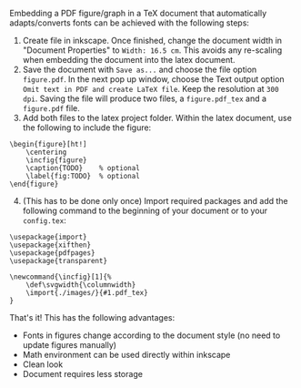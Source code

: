 Embedding a PDF figure/graph in a TeX document that automatically adapts/converts fonts can be achieved with the following steps:

1. Create file in inkscape. Once finished, change the document width in "Document Properties" to `Width: 16.5 cm`. This avoids any re-scaling when embedding the document into the latex document.
2. Save the document with `Save as...` and choose the file option `figure.pdf`. In the next pop up window, choose the Text output option `Omit text in PDF and create LaTeX file`. Keep the resolution at `300 dpi`. Saving the file will produce two files, a `figure.pdf_tex` and a `figure.pdf` file.
3. Add both files to the latex project folder. Within the latex document, use the following to include the figure:
```
\begin{figure}[ht!]
    \centering
    \incfig{figure}
    \caption{TODO}    % optional
    \label{fig:TODO}  % optional
\end{figure}
```
4. (This has to be done only once) Import required packages and add the following command to the beginning of your document or to your `config.tex`:
```
\usepackage{import}
\usepackage{xifthen}
\usepackage{pdfpages}
\usepackage{transparent}

\newcommand{\incfig}[1]{%
    \def\svgwidth{\columnwidth}
    \import{./images/}{#1.pdf_tex}
}
```

That's it!
This has the following advantages:
- Fonts in figures change according to the document style (no need to update figures manually)
- Math environment can be used directly within inkscape
- Clean look
- Document requires less storage
